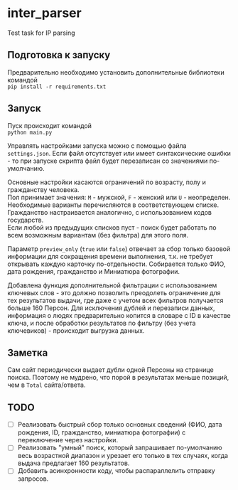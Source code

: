 # inter_parser
Test task for IP parsing

## Подготовка к запуску
Предварительно необходимо установить дополнительные библиотеки командой  
`pip install -r requirements.txt`  

## Запуск
Пуск происходит командой  
`python main.py`  

Управлять настройками запуска можно с помощью файла `settings.json`. Если файл отсутствует или имеет синтаксические ошибки - то при запуске скрипта файл будет перезаписан со значениями по-умолчанию.  

Основные настройки касаются ограничений по возрасту, полу и гражданству человека.  
Пол принимает значения: `M` - мужской, `F` - женский или `U` - неопределен. Необходимые варианты перечисляются в соответствующем списке.  
Гражданство настраивается аналогично, с использованием кодов государств.  
Если любой из предыдущих списков пуст - поиск будет работать по всем возможным вариантам (без фильтра) для этого поля.  

Параметр `preview_only` (`true` или `false`) отвечает за сбор только базовой информации для сокращения времени выполнения, т.к. не требует открывать каждую карточку по-отдельности. Собирается только ФИО, дата рождения, гражданство и Миниатюра фотографии.  
  
Добавлена функция дополнительной фильтрации с использованием ключевых слов - это должно позволить преодолеть ограничение для тех результатов выдачи, где даже с учетом всех фильтров получается больше 160 Персон. Для исключения дублей и перезаписи данных, информация о людях предварительно копитcя в словаре с ID в качестве ключа, и после обработки результатов по фильтру (без учета ключевиков) - происходит выгрузка данных.

## Заметка
Сам сайт периодически выдает дубли одной Персоны на странице поиска. Поэтому не мудрено, что порой в результатах меньше позиций, чем в `Total` сайта/ответа.

## TODO
- [ ] Реализовать быстрый сбор только основных сведений (ФИО, дата рождения, ID, гражданство, миниатюра фотографии) с переключение через настройки.
- [ ] Реализовать "умный" поиск, который запрашивает по-умолчанию весь возрастной диапазон и урезает его только в тех случаях, когда выдача предлагает 160 результатов.
- [ ] Добавить асинхронности коду, чтобы распараллелить отправку запросов.
